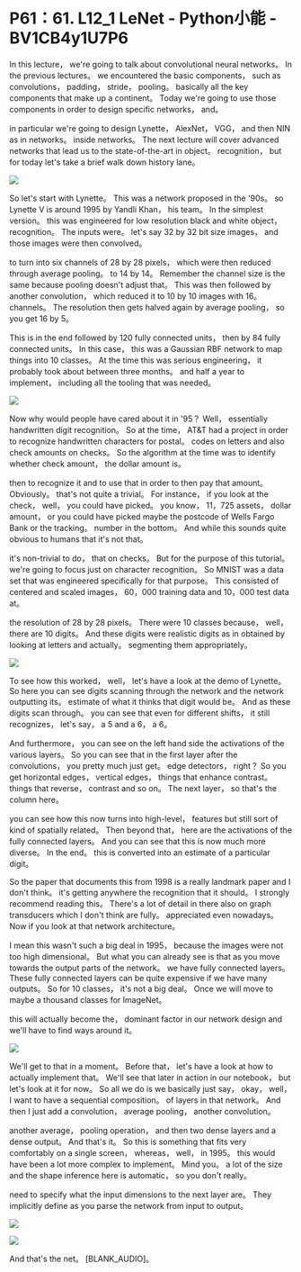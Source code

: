 # P61：61. L12_1 LeNet - Python小能 - BV1CB4y1U7P6

 In this lecture， we're going to talk about convolutional neural networks。 In the previous lectures。 we encountered the basic components， such as convolutions， padding， stride， pooling。 basically all the key components that make up a continent。 Today we're going to use those components in order to design specific networks， and。

 in particular we're going to design Lynette， AlexNet， VGG， and then NIN as in networks。 inside networks。 The next lecture will cover advanced networks that lead us to the state-of-the-art in object。 recognition， but for today let's take a brief walk down history lane。



![](img/a1a514643f65202683689405df9fdbea_1.png)

 So let's start with Lynette。 This was a network proposed in the '90s。 so Lynette V is around 1995 by Yandli Khan， his team。 In the simplest version。 this was engineered for low resolution black and white object， recognition。 The inputs were。 let's say 32 by 32 bit size images， and those images were then convolved。

 to turn into six channels of 28 by 28 pixels， which were then reduced through average pooling。 to 14 by 14。 Remember the channel size is the same because pooling doesn't adjust that。 This was then followed by another convolution， which reduced it to 10 by 10 images with 16。 channels。 The resolution then gets halved again by average pooling， so you get 16 by 5。

 This is in the end followed by 120 fully connected units， then by 84 fully connected units。 In this case， this was a Gaussian RBF network to map things into 10 classes。 At the time this was serious engineering， it probably took about between three months。 and half a year to implement， including all the tooling that was needed。





![](img/a1a514643f65202683689405df9fdbea_3.png)

 Now why would people have cared about it in '95？ Well， essentially handwritten digit recognition。 So at the time， AT&T had a project in order to recognize handwritten characters for postal。 codes on letters and also check amounts on checks。 So the algorithm at the time was to identify whether check amount， the dollar amount is。

 then to recognize it and to use that in order to then pay that amount。 Obviously。 that's not quite a trivial。 For instance， if you look at the check， well， you could have picked。 you know， 11，725 assets， dollar amount， or you could have picked maybe the postcode of Wells Fargo Bank or the tracking。 number in the bottom。 And while this sounds quite obvious to humans that it's not that。

 it's non-trivial to do， that on checks。 But for the purpose of this tutorial。 we're going to focus just on character recognition。 So MNIST was a data set that was engineered specifically for that purpose。 This consisted of centered and scaled images， 60，000 training data and 10，000 test data at。

 the resolution of 28 by 28 pixels。 There were 10 classes because， well， there are 10 digits。 And these digits were realistic digits as in obtained by looking at letters and actually。 segmenting them appropriately。

![](img/a1a514643f65202683689405df9fdbea_5.png)

 To see how this worked， well， let's have a look at the demo of Lynette。 So here you can see digits scanning through the network and the network outputting its。 estimate of what it thinks that digit would be。 And as these digits scan through。 you can see that even for different shifts， it still recognizes， let's say， a 5 and a 6， a 6。

 And furthermore， you can see on the left hand side the activations of the various layers。 So you can see that in the first layer after the convolutions， you pretty much just get。 edge detectors， right？ So you get horizontal edges， vertical edges， things that enhance contrast。 things that reverse， contrast and so on。 The next layer， so that's the column here。

 you can see how this now turns into high-level， features but still sort of kind of spatially related。 Then beyond that， here are the activations of the fully connected layers。 And you can see that this is now much more diverse。 In the end。 this is converted into an estimate of a particular digit。

 So the paper that documents this from 1998 is a really landmark paper and I don't think。 it's getting anywhere the recognition that it should。 I strongly recommend reading this。 There's a lot of detail in there also on graph transducers which I don't think are fully。 appreciated even nowadays。 Now if you look at that network architecture。

 I mean this wasn't such a big deal in 1995， because the images were not too high dimensional。 But what you can already see is that as you move towards the output parts of the network。 we have fully connected layers。 These fully connected layers can be quite expensive if we have many outputs。 So for 10 classes， it's not a big deal。 Once we will move to maybe a thousand classes for ImageNet。

 this will actually become the， dominant factor in our network design and we'll have to find ways around it。

![](img/a1a514643f65202683689405df9fdbea_7.png)

 We'll get to that in a moment。 Before that， let's have a look at how to actually implement that。 We'll see that later in action in our notebook， but let's look at it for now。 So all we do is we basically just say， okay， well， I want to have a sequential composition。 of layers in that network。 And then I just add a convolution， average pooling， another convolution。

 another average， pooling operation， and then two dense layers and a dense output。 And that's it。 So this is something that fits very comfortably on a single screen， whereas， well， in 1995。 this would have been a lot more complex to implement。 Mind you。 a lot of the size and the shape inference here is automatic， so you don't really。

 need to specify what the input dimensions to the next layer are。 They implicitly define as you parse the network from input to output。

![](img/a1a514643f65202683689405df9fdbea_9.png)



![](img/a1a514643f65202683689405df9fdbea_10.png)

 And that's the net。 [BLANK_AUDIO]。
